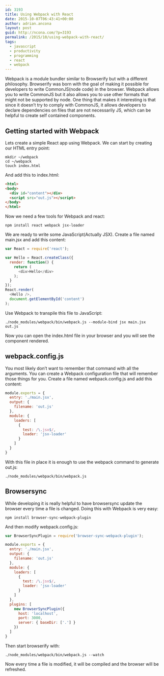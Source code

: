 ```yaml
---
id: 3193
title: Using Webpack with React
date: 2015-10-07T06:43:41+00:00
author: adrian.ancona
layout: post
guid: http://ncona.com/?p=3193
permalink: /2015/10/using-webpack-with-react/
tags:
  - javascript
  - productivity
  - programming
  - react
  - webpack
---
```

Webpack is a module bundler similar to Browserify but with a different philosophy. Browserify was born with the goal of making it possible for developers to write CommonJS(node code) in the browser. Webpack allows you to write CommonJS but it also allows you to use other formats that might not be supported by node. One thing that makes it interesting is that since it doesn&#8217;t try to comply with CommonJS, it allows developers to declare dependencies on files that are not necessarily JS, which can be helpful to create self contained components.

## Getting started with Webpack

Lets create a simple React app using Webpack. We can start by creating our HTML entry point:

```
mkdir ~/webpack
cd ~/webpack
touch index.html
```

<!--more-->

And add this to index.html:

```html
<html>
<body>
  <div id="content"></div>
  <script src="out.js"></script>
</body>
</html>
```

Now we need a few tools for Webpack and react:

```
npm install react webpack jsx-loader
```

We are ready to write some JavaScript(Actually JSX). Create a file named main.jsx and add this content:

```js
var React = require('react');

var Hello = React.createClass({
  render: function() {
    return (
      <div>Hello</div>
    );
  }
});
React.render(
  <Hello />,
  document.getElementById('content')
);
```

Use Webpack to transpile this file to JavaScript:

```
./node_modules/webpack/bin/webpack.js --module-bind jsx main.jsx out.js
```

Now you can open the index.html file in your browser and you will see the component rendered.

## webpack.config.js

You most likely don&#8217;t want to remember that command with all the arguments. You can create a Webpack configuration file that will remember those things for you. Create a file named webpack.config.js and add this content:

```js
module.exports = {
  entry: './main.jsx',
  output: {
    filename: 'out.js'
  },
  module: {
    loaders: [
      {
        test: /\.jsx$/,
        loader: 'jsx-loader'
      }
    ]
  }
}
```

With this file in place it is enough to use the webpack command to generate out.js:

```
./node_modules/webpack/bin/webpack.js
```

## Browsersync

While developing it is really helpful to have browsersync update the browser every time a file is changed. Doing this with Webpack is very easy:

```
npm install browser-sync-webpack-plugin
```

And then modify webpack.config.js:

```js
var BrowserSyncPlugin = require('browser-sync-webpack-plugin');

module.exports = {
  entry: './main.jsx',
  output: {
    filename: 'out.js'
  },
  module: {
    loaders: [
      {
        test: /\.jsx$/,
        loader: 'jsx-loader'
      }
    ]
  },
  plugins: [
    new BrowserSyncPlugin({
      host: 'localhost',
      port: 3000,
      server: { baseDir: ['.'] }
    })
  ]
}
```

Then start browserify with:

```
./node_modules/webpack/bin/webpack.js --watch
```

Now every time a file is modified, it will be compiled and the browser will be refreshed.
